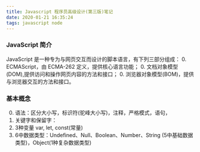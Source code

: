 ```yaml
---
title: Javascript 程序员高级设计(第三版)笔记
date: 2020-01-21 16:35:24
tags: javascript node
---
```


### JavaScript 简介
JavaScript 是一种专为与网页交互而设计的脚本语言，有下列三部分组成：
0. ECMAScript，由 ECMA-262 定义，提供核心语言功能；
0. 文档对象模型(DOM),提供访问和操作网页内容的方法和接口；
0. 浏览器对象模型(BOM)，提供与浏览器交互的方法和接口。


### 基本概念
0. 语法：区分大小写，标识符(驼峰大小写)，注释，严格模式，语句，
0. 关键字和保留字：
0. 3种变量 var, let, const(常量)
0. 6中数据类型：Undefined、Null、Boolean、Number、String (5中基础数据类型)，Object(1种复杂数据类型)